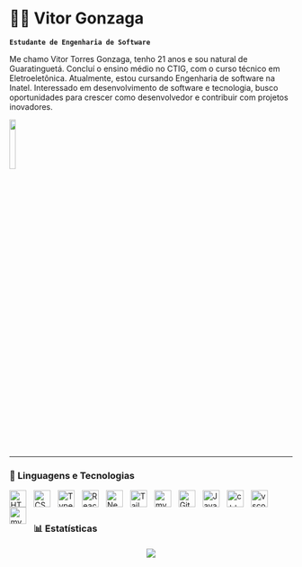 # 👨‍💻 Vitor Gonzaga

**`Estudante de Engenharia de Software`**

Me chamo Vitor Torres Gonzaga, tenho 21 anos e sou natural de Guaratinguetá. Concluí o ensino médio no CTIG, com o curso técnico em Eletroeletônica. Atualmente, estou cursando Engenharia de software na Inatel. Interessado em desenvolvimento de software e tecnologia, busco oportunidades para crescer como desenvolvedor e contribuir com projetos inovadores.

<div style="text-align: left;">  <a href="https://www.linkedin.com/in/vitorgonzaga10" target="_blank">
    <img style="width: 15%; margin-left: 0; padding-left: 0;" src="https://img.shields.io/badge/-LinkedIn-%230077B5?style=for-the-badge&logo=linkedin&logoColor=white" target="_blank">
  </a>
</div>

---

### 🤖 Linguagens e Tecnologias

<img
    align="left"
    alt="HTML"
    title="HTML"
    width="30px"
    style="padding-right: 10px;"
    src="https://cdn.jsdelivr.net/gh/devicons/devicon@latest/icons/html5/html5-original.svg"
/>
<img
    align="left"
    alt="CSS"
    title="CSS"
    width="30px"
    style="padding-right: 10px;"
    src="https://cdn.jsdelivr.net/gh/devicons/devicon@latest/icons/css3/css3-original.svg"
/>
<img
    align="left"
    alt="TypeScript"
    title="TypeScript"
    width="30px"
    style="padding-right: 10px;"
    src="https://cdn.jsdelivr.net/gh/devicons/devicon@latest/icons/typescript/typescript-original.svg"
/>
<img
    align="left"
    alt="React"
    title="React"
    width="30px"
    style="padding-right: 10px;"
    src="https://cdn.jsdelivr.net/gh/devicons/devicon@latest/icons/react/react-original.svg"
/>
<img
    align="left"
    alt="Next.js"
    title="Next.js"
    width="30px"
    style="padding-right: 10px;"
    src="https://cdn.jsdelivr.net/gh/devicons/devicon@latest/icons/nextjs/nextjs-original.svg"
/>
<img
    align="left"
    alt="Tailwind"
    title="Tailwind"
    width="30px"
    style="padding-right: 10px;"
    src="https://cdn.jsdelivr.net/gh/devicons/devicon@latest/icons/tailwindcss/tailwindcss-original.svg"
/>
<img
    align="left"
    alt="mysql"
    title="mysql"
    width="30px"
    style="padding-right: 10px;"
    src="https://cdn.jsdelivr.net/gh/devicons/devicon@latest/icons/mysql/mysql-original.svg"
/>
<img
    align="left"
    alt="Git"
    title="Git"
    width="30px"
    style="padding-right: 10px;"
    src="https://cdn.jsdelivr.net/gh/devicons/devicon@latest/icons/git/git-original.svg"
/>
<img
    align="left"
    alt="Java"
    title="Java"
    width="30px"
    style="padding-right: 10px;"
    src="https://cdn.jsdelivr.net/gh/devicons/devicon@latest/icons/java/java-plain.svg"
/>
<img
    align="left"
    alt="c++"
    title="c++"
    width="30px"
    style="padding-right: 10px;"
    src = "https://cdn.jsdelivr.net/gh/devicons/devicon@latest/icons/cplusplus/cplusplus-original.svg"
/>
<img
    align="left"
    alt="vscode"
    title="vscode"
    width="30px"
    style="padding-right: 10px;"
    src="https://cdn.jsdelivr.net/gh/devicons/devicon@latest/icons/python/python-original.svg"
/>
<img
    align="left"
    alt="mysql"
    title="mysql"
    width="30px"
    style="padding-right: 10px;"
    src="https://cdn.jsdelivr.net/gh/devicons/devicon@latest/icons/vscode/vscode-original.svg"
/>

<br/>
<br/>

### 📊 Estatísticas

<div style="text-align: center; margin: 20px 0;">
  <span style="font-size: 1.2em;"> <img src="https://github-readme-stats.vercel.app/api/top-langs/?username=Torress01&layout=compact&theme=onedark&langs_count=8"/>
  </span>
</div>
